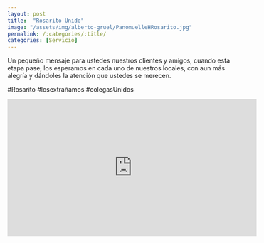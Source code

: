 ```yaml
---
layout: post
title:  "Rosarito Unido"
image: "/assets/img/alberto-gruel/PanomuelleHRosarito.jpg"
permalink: /:categories/:title/
categories: [Servicio]
---
```


Un pequeño mensaje para ustedes nuestros clientes y amigos, cuando esta etapa pase, los esperamos en cada uno de nuestros locales, con aun más alegría y dándoles la atención que ustedes se merecen.

#Rosarito 
#losextrañamos
#colegasUnidos 

<div class="embed-responsive embed-responsive-16by9">

<iframe src="https://www.facebook.com/plugins/video.php?href=https%3A%2F%2Fwww.facebook.com%2Fanitaruth.lizarraga%2Fvideos%2F2725837484305608%2F&show_text=0&width=560" width="560" height="308" style="border:none;overflow:hidden" scrolling="no" frameborder="0" allowTransparency="true" allowFullScreen="true"></iframe>